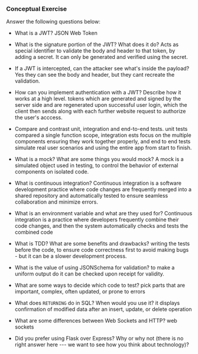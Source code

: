### Conceptual Exercise

Answer the following questions below:

- What is a JWT?
  JSON Web Token

- What is the signature portion of the JWT? What does it do?
  Acts as special identifier to validate the body and header to that token, by adding a secret. It can only be generated and verified using the secret.

- If a JWT is intercepted, can the attacker see what's inside the payload?
  Yes they can see the body and header, but they cant recreate the validation.

- How can you implement authentication with a JWT? Describe how it works at a high level.
  tokens which are generated and signed by the server side and are regenerated upon successful user login, which the client then sends along with each further website request to authorize the user's acccess.

- Compare and contrast unit, integration and end-to-end tests.
  unit tests compared a single function scope, integration ests focus on the multiple components ensuring they work together properly, and end to end tests simulate real user scenarios and using the entire app from start to finish.

- What is a mock? What are some things you would mock?
  A mock is a simulated object used in testing, to control the behavior of external components on isolated code.

- What is continuous integration?
  Continuous integration is a software development practice where code changes are frequently merged into a shared repository and automatically tested to ensure seamless collaboration and minimize errors.

- What is an environment variable and what are they used for?
  Continuous integration is a practice where developers frequently combine their code changes, and then the system automatically checks and tests the combined code

- What is TDD? What are some benefits and drawbacks?
  writing the tests before the code, to ensure code correctness first to avoid making bugs - but it can be a slower development process.

- What is the value of using JSONSchema for validation?
  to make a uniform output do it can be checked upon receipt for validity.

- What are some ways to decide which code to test?
  pick parts that are important, complex, often updated, or prone to errors

- What does `RETURNING` do in SQL? When would you use it?
  it displays confirmation of modified data after an insert, update, or delete operation

- What are some differences between Web Sockets and HTTP?
  web sockets

- Did you prefer using Flask over Express? Why or why not (there is no right
  answer here --- we want to see how you think about technology)?
